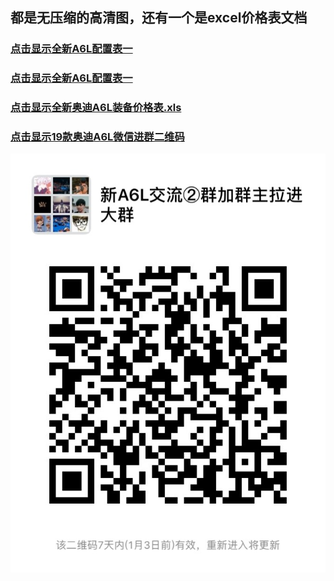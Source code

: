 ## 都是无压缩的高清图，还有一个是excel价格表文档
### [点击显示全新A6L配置表一](https://raw.githubusercontent.com/TencentW/TencentW/master/配置表.JPG)

### [点击显示全新A6L配置表一](https://raw.githubusercontent.com/TencentW/TencentW/master/配置表1.JPG)

### [点击显示全新奥迪A6L装备价格表.xls](https://raw.githubusercontent.com/TencentW/TencentW/master/全新奥迪A6L推荐车型性能装备价格表20181212.xls)

### [点击显示19款奥迪A6L微信进群二维码](https://raw.githubusercontent.com/TencentW/TencentW/master/IMG_0901.JPG)

![进群交流](https://raw.githubusercontent.com/TencentW/TencentW/master/IMG_0901.JPG)
